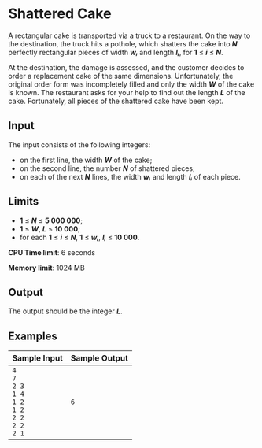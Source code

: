 # Shattered Cake

A rectangular cake is transported via a truck to a restaurant. On the way to the destination, the truck hits a pothole, which shatters the cake into _**N**_ perfectly rectangular pieces of width _**wᵢ**_ and length _**lᵢ**_, for **1** ≤ _**i**_ ≤ _**N**_.

At the destination, the damage is assessed, and the customer decides to order a replacement cake of the same dimensions. Unfortunately, the original order form was incompletely filled and only the width _**W**_ of the cake is known. The restaurant asks for your help to find out the length _**L**_ of the cake. Fortunately, all pieces of the shattered cake have been kept.

## Input

The input consists of the following integers:

* on the first line, the width _**W**_ of the cake;
* on the second line, the number _**N**_ of shattered pieces;
* on each of the next _**N**_ lines, the width _**wᵢ**_ and length _**lᵢ**_ of each piece.

## Limits

* **1** ≤ _**N**_ ≤ **5 000 000**;
* **1** ≤ _**W**_, _**L**_ ≤ **10 000**;
* for each **1** ≤ _**i**_ ≤ _**N**_, **1** ≤ _**wᵢ**_, _**lᵢ**_ ≤ **10 000**.

**CPU Time limit**: 6 seconds

**Memory limit**: 1024 MB

## Output

The output should be the integer _**L**_.

## Examples

Sample Input | Sample Output
-|-
`4`<br>`7`<br>`2 3`<br>`1 4`<br>`1 2`<br>`1 2`<br>`2 2`<br>`2 2`<br>`2 1` | `6`